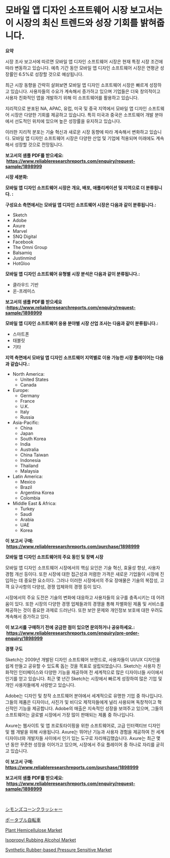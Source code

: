 <p><h1>모바일 앱 디자인 소프트웨어 시장 보고서는 이 시장의 최신 트렌드와 성장 기회를 밝혀줍니다.</h1></p><p><strong>요약</strong></p>
<p><p>시장 조사 보고서에 따르면 모바일 앱 디자인 소프트웨어 시장은 현재 특정 시장 조건에 따라 변동하고 있습니다. 예측 기간 동안 모바일 앱 디자인 소프트웨어 시장은 연평균 성장률인 6.5%로 성장할 것으로 예상됩니다.</p><p>최근 시장 동향을 간략히 살펴보면 모바일 앱 디자인 소프트웨어 시장은 빠르게 성장하고 있습니다. 사용자들의 수요가 계속해서 증가하고 있으며 기업들은 더욱 창의적이고 사용자 친화적인 앱을 개발하기 위해 이 소프트웨어를 활용하고 있습니다.</p><p>지리적으로 분포된 NA, APAC, 유럽, 미국 및 중국 지역에서 모바일 앱 디자인 소프트웨어 시장은 다양한 기회를 제공하고 있습니다. 특히 미국과 중국은 소프트웨어 개발 분야에서 선도적인 위치에 있으며 높은 성장률을 유지하고 있습니다.</p><p>이러한 지리적 분포는 기술 혁신과 새로운 시장 동향에 따라 계속해서 변화하고 있습니다. 모바일 앱 디자인 소프트웨어 시장은 다양한 산업 및 기업에 적용되며 미래에도 계속해서 성장할 것으로 전망됩니다.</p></p>
<p><strong>보고서의 샘플 PDF를 받으세요: &nbsp;<a href="https://www.reliableresearchreports.com/enquiry/request-sample/1898999">https://www.reliableresearchreports.com/enquiry/request-sample/1898999</a></strong></p>
<p><strong>시장 세분화:</strong></p>
<p><strong> 모바일 앱 디자인 소프트웨어 시장은 개요, 배포, 애플리케이션 및 지역으로 더 분류됩니다. :</strong></p>
<p><strong>구성요소 측면에서는 모바일 앱 디자인 소프트웨어 시장은 다음과 같이 분류됩니다.:</strong></p>
<p><ul><li>Sketch</li><li>Adobe</li><li>Axure</li><li>Marvel</li><li>SNQ Digital</li><li>Facebook</li><li>The Omni Group</li><li>Balsamiq</li><li>Justinmind</li><li>HotGloo</li></ul></p>
<p><strong> 모바일 앱 디자인 소프트웨어 유형별 시장 분석은 다음과 같이 분류됩니다.:</strong></p>
<p><ul><li>클라우드 기반</li><li>온-프레미스</li></ul></p>
<p><strong>보고서의 샘플 PDF를 받으세요 :<a href="https://www.reliableresearchreports.com/enquiry/request-sample/1898999">https://www.reliableresearchreports.com/enquiry/request-sample/1898999</a></strong></p>
<p><strong> 모바일 앱 디자인 소프트웨어 응용 분야별 시장 산업 조사는 다음과 같이 분류됩니다.:</strong></p>
<p><ul><li>스마트폰</li><li>태블릿</li><li>기타</li></ul></p>
<p><strong>지역 측면에서 모바일 앱 디자인 소프트웨어 지역별로 이용 가능한 시장 플레이어는 다음과 같습니다.:</strong></p>
<p><ul>
    <li>
        North America:
        <ul>
            <li>United States</li>
            <li>Canada</li>
        </ul>
    </li>
    <li>
        Europe:
        <ul>
            <li>Germany</li>
            <li>France</li>
            <li>U.K.</li>
            <li>Italy</li>
            <li>Russia</li>
        </ul>
    </li>
    <li>
        Asia-Pacific:
        <ul>
            <li>China</li>
            <li>Japan</li>
            <li>South Korea</li>
            <li>India</li>
            <li>Australia</li>
            <li>China Taiwan</li>
            <li>Indonesia</li>
            <li>Thailand</li>
            <li>Malaysia</li>
        </ul>
    </li>
    <li>
        Latin America:
        <ul>
            <li>Mexico</li>
            <li>Brazil</li>
            <li>Argentina Korea</li>
            <li>Colombia</li>
        </ul>
    </li>
    <li>
        Middle East & Africa:
        <ul>
            <li>Turkey</li>
            <li>Saudi</li>
            <li>Arabia</li>
            <li>UAE</li>
            <li>Korea</li>
        </ul>
    </li>
    </ul></p>
<p><strong>이 보고서 구매: &nbsp;<a href="https://www.reliableresearchreports.com/purchase/1898999">https://www.reliableresearchreports.com/purchase/1898999</a></strong></p>
<p><strong>모바일 앱 디자인 소프트웨어의 주요 동인 및 장벽 시장</strong></p>
<p><p>모바일 앱 디자인 소프트웨어 시장에서의 핵심 요인은 기술 혁신, 효율성 향상, 사용자 경험 개선 등이다. 또한 시장에 대한 접근성과 저렴한 가격은 새로운 기업들이 시장에 진입하는 데 중요한 요소이다. 그러나 이러한 시장에서의 주요 장애물은 기술의 복잡성, 고객 요구사항의 다양성, 경쟁 업체와의 경쟁 등이 있다.</p><p>시장에서의 주요 도전은 기술의 변화에 대응하고 사용자들의 요구를 충족시키는 데 어려움이 있다. 또한 시장의 다양한 경쟁 업체들과의 경쟁을 통해 차별화된 제품 및 서비스를 제공하는 것이 중요한 과제로 드러난다. 또한 보안 문제와 개인정보 보호에 대한 우려도 계속해서 증가하고 있다.</p></p>
<p><strong>이 보고서를 구매하기 전에 궁금한 점이 있으면 문의하거나 공유하세요.: &nbsp;<a href="https://www.reliableresearchreports.com/enquiry/pre-order-enquiry/1898999">https://www.reliableresearchreports.com/enquiry/pre-order-enquiry/1898999</a></strong></p>
<p><strong>경쟁 구도</strong></p>
<p><p>Sketch는 2009년 개발된 디자인 소프트웨어 브랜드로, 사용자들이 UI/UX 디자인을 쉽게 만들고 공유할 수 있도록 돕는 것을 목표로 설립되었습니다. Sketch는 사용자 친화적인 인터페이스와 다양한 기능을 제공하여 전 세계적으로 많은 디자이너들 사이에서 인기를 얻고 있습니다. 최근 몇 년간 Sketch는 시장에서 빠르게 성장하여 많은 기업 및 개인 사용자들에게 사랑받고 있습니다. </p><p>Adobe는 디자인 및 창작 소프트웨어 분야에서 세계적으로 유명한 기업 중 하나입니다. 그들의 제품은 디자이너, 사진가 및 비디오 제작자들에게 널리 사용되며 독창적이고 혁신적인 기능을 제공합니다. Adobe의 매출은 지속적인 성장을 보여주고 있으며, 그들의 소프트웨어는 글로벌 시장에서 가장 많이 판매되는 제품 중 하나입니다. </p><p>Axure는 웹사이트 및 앱 프로토타이핑을 위한 소프트웨어로, 고급 인터랙티브 디자인 및 웹 개발을 위해 사용됩니다. Axure는 뛰어난 기능과 사용자 경험을 제공하여 전 세계 디자이너와 개발자들 사이에서 인기 있는 도구로 자리매김했습니다. Axure는 최근 몇 년 동안 꾸준한 성장을 이어가고 있으며, 시장에서 주요 플레이어 중 하나로 자리를 굳히고 있습니다.</p></p>
<p><strong>이 보고서 구매: &nbsp; <a href="https://www.reliableresearchreports.com/purchase/1898999">https://www.reliableresearchreports.com/purchase/1898999</a></strong></p>
<p><strong>보고서의 샘플 PDF를 받으세요: &nbsp;<a href="https://www.reliableresearchreports.com/enquiry/request-sample/1898999">https://www.reliableresearchreports.com/enquiry/request-sample/1898999</a></strong><strong></strong></p>
<p>&nbsp;</p>
<p><p><a href="https://github.com/cnnriuez22368/Market-Research-Report-List-1/blob/main/96522051797.md">シモンズコーンクラッシャー</a></p><p><a href="https://github.com/zekaoe592392/Market-Research-Report-List-1/blob/main/38961701796.md">ポータブル自転車</a></p><p><a href="https://github.com/Krish2023na/Market-Research-Report-List-3/blob/main/plant-hemicellulose-market.md">Plant Hemicellulose Market</a></p><p><a href="https://issuu.com/reportprime-2/docs/isopropyl-rubbing-alcohol-market-size-2030.pptx">Isopropyl Rubbing Alcohol Market</a></p><p><a href="https://github.com/RickHolmes3/Market-Research-Report-List-3/blob/main/synthetic-rubber-based-pressure-sensitive-market.md">Synthetic Rubber-based Pressure Sensitive Market</a></p></p>